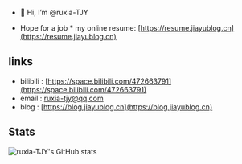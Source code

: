 - 👋 Hi, I’m @ruxia-TJY
 
* Hope for a job * 
my online resume: [https://resume.jiayublog.cn](https://resume.jiayublog.cn)


## links

- bilibili : [https://space.bilibili.com/472663791](https://space.bilibili.com/472663791)
- email : [ruxia-tjy@qq.com](mailto:ruxia-tjy@qq.com)
- blog : [https://blog.jiayublog.cn](https://blog.jiayublog.cn)

## Stats
![ruxia-TJY's GitHub stats](https://github-readme-stats.vercel.app/api?username=ruxia-TJY&show_icons=true&theme=radical)
